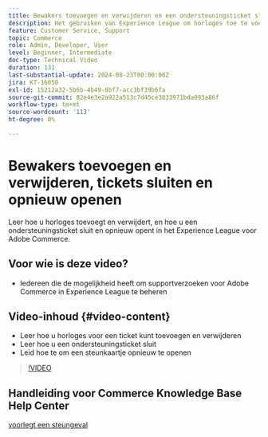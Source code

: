 ```yaml
---
title: Bewakers toevoegen en verwijderen en een ondersteuningsticket sluiten en opnieuw openen
description: Het gebruiken van Experience League om horloges toe te voegen en te verwijderen en een steunkaartje te sluiten en opnieuw te openen
feature: Customer Service, Support
topic: Commerce
role: Admin, Developer, User
level: Beginner, Intermediate
doc-type: Technical Video
duration: 131
last-substantial-update: 2024-08-23T00:00:00Z
jira: KT-16050
exl-id: 15212a32-5b6b-4b49-8bf7-acc3bf39b6fa
source-git-commit: 82e4e3e2a922a513c7d45ce3833971bda093a86f
workflow-type: tm+mt
source-wordcount: '113'
ht-degree: 0%

---
```


# Bewakers toevoegen en verwijderen, tickets sluiten en opnieuw openen

Leer hoe u horloges toevoegt en verwijdert, en hoe u een ondersteuningsticket sluit en opnieuw opent in het Experience League voor Adobe Commerce.

## Voor wie is deze video?

* Iedereen die de mogelijkheid heeft om supportverzoeken voor Adobe Commerce in Experience League te beheren

## Video-inhoud {#video-content}

* Leer hoe u horloges voor een ticket kunt toevoegen en verwijderen
* Leer hoe u een ondersteuningsticket sluit
* Leid hoe te om een steunkaartje opnieuw te openen

>[!VIDEO](https://video.tv.adobe.com/v/3433082?learn=on)

## Handleiding voor Commerce Knowledge Base Help Center

[ voorlegt een steungeval ](https://experienceleague.adobe.com/en/docs/commerce-knowledge-base/kb/help-center-guide/magento-help-center-user-guide#support-case)
